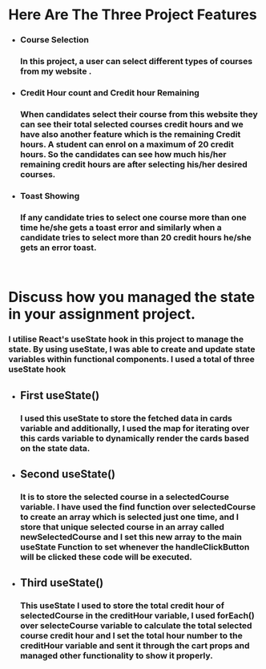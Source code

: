 # Here Are The Three Project Features

 - ### Course Selection <br/>

    ### In this project, a user can select different types of courses from my website .

 - ### Credit Hour count and Credit hour Remaining

   ### When candidates select their course from this website they can see their total selected courses credit hours and we have also another feature which is the remaining Credit hours. A student can enrol on a maximum of 20 credit hours. So the candidates can see how much his/her remaining credit hours are after selecting his/her desired courses.  

   

 - ### Toast  Showing<br/>

   ### If any candidate tries to select one course more than one time he/she gets a toast error and similarly when a candidate tries to select more than 20 credit hours he/she gets an error toast.

<br/>


# Discuss how you managed the state in your assignment project.

### I utilise React's useState hook in this project to manage the state. By using useState, I was able to create and update state variables within functional components. I used a total of three useState hook


  - ## First useState() <br/>

    ### I used this useState to store the fetched data in cards variable and additionally, I used the map for iterating over this cards variable to dynamically render the cards based on the state data.


 - ## Second useState() <br/>

    ### It is to store the selected course in a selectedCourse variable. I have used the find function over selectedCourse to create an array which is selected just one time, and I store that unique selected course in an array called newSelectedCourse and I set this new array to the main useState Function to set whenever the handleClickButton will be clicked these code will be executed.


 - ## Third useState() <br>
    
   ### This useState I used to store the total credit hour of selectedCourse in the creditHour variable, I used forEach() over selecteCourse variable to calculate the total selected course credit hour and I set the total hour number to the creditHour variable and sent it through the cart props and managed other functionality to show it properly.


   

